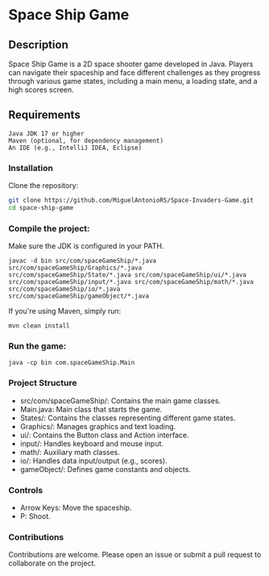 # Space Ship Game

## Description
 
Space Ship Game is a 2D space shooter game developed in Java. Players can navigate their spaceship and face different challenges as they progress through various game states, including a main menu, a loading state, and a high scores screen.
 
## Requirements 
 
    Java JDK 17 or higher
    Maven (optional, for dependency management) 
    An IDE (e.g., IntelliJ IDEA, Eclipse)
 
### Installation 
    
  Clone the repository: 
```bash 
git clone https://github.com/MiguelAntonioRS/Space-Invaders-Game.git
cd space-ship-game 
```
### Compile the project:
 
Make sure the JDK is configured in your PATH. 
```
javac -d bin src/com/spaceGameShip/*.java src/com/spaceGameShip/Graphics/*.java src/com/spaceGameShip/State/*.java src/com/spaceGameShip/ui/*.java src/com/spaceGameShip/input/*.java src/com/spaceGameShip/math/*.java src/com/spaceGameShip/io/*.java src/com/spaceGameShip/gameObject/*.java
```
If you're using Maven, simply run:
```
mvn clean install
```

### Run the game:
```
java -cp bin com.spaceGameShip.Main
```

### Project Structure

* src/com/spaceGameShip/: Contains the main game classes.
* Main.java: Main class that starts the game.
* States/: Contains the classes representing different game states.
* Graphics/: Manages graphics and text loading.
* ui/: Contains the Button class and Action interface.
* input/: Handles keyboard and mouse input.
* math/: Auxiliary math classes.
* io/: Handles data input/output (e.g., scores).
* gameObject/: Defines game constants and objects.

### Controls

 * Arrow Keys: Move the spaceship.
 * P: Shoot.

### Contributions

Contributions are welcome. Please open an issue or submit a pull request to collaborate on the project.
